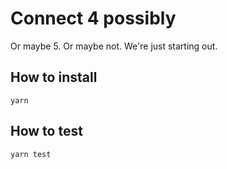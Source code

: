 Connect 4 possibly
==================

Or maybe 5. Or maybe not. We're just starting out.

## How to install
```
yarn
```

## How to test
```
yarn test
```
